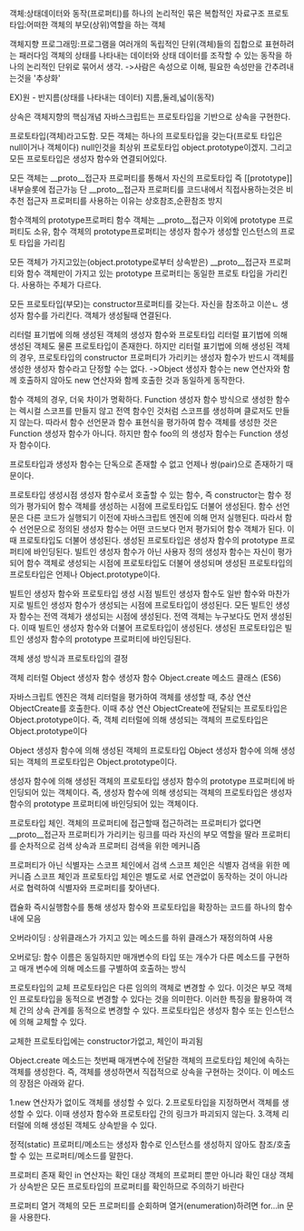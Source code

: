 객체:상태데이터와 동작(프로퍼티)를 하나의 논리적인 묶은 복합적인 자료구조
프로토타입:어떠한 객체의 부모(상위)역할을 하는 객체

객체지향 프로그래밍:프로그램을 여러개의 독립적인 단위(객체)들의 집합으로
표현하려는 패러다임
객체의 상태를 나타내는 데이터와 상태 데이터를 조작할 수 있는 동작을 하나의
논리적인 단위로 묶어서 생각.
->사람은 속성으로 이해, 필요한 속성만을 간추려내는것을 '추상화'

EX)원 - 반지름(상태를 나타내는 데이터) 지름,둘레,넓이(동작)

상속은 객체지향의 핵심개념
자바스크립트는 프로토타입을 기반으로 상속을 구현한다.

프로토타입(객체)라고도함. 
모든 객체는 하나의 프로토타입을 갖는다(프로토 타입은 null이거나 객체이다)
null인것을 최상위 프로토타입 object.prototype이겠지.
그리고 모든 프로토타입은 생성자 함수와 연결되어있다.

모든 객체는 __proto__접근자 프로퍼티를 통해서 자신의 프로토타입 즉 [[prototype]]내부슬롯에 접근가능
단 __proto__접근자 프로퍼티를 코드내에서 직접사용하는것은 비추천
접근자 프로퍼티를 사용하는 이유는 상호참조,순환참조 방지

함수객체의 prototype프로퍼티
함수 객체는 __proto__접근자 이외에 prototype 프로퍼티도 소유, 함수 객체의
prototype프로퍼티는 생성자 함수가 생성할 인스턴스의 프로토 타입을 가리킴

모든 객체가 가지고있는(object.prototype로부터 상속받은) __proto__접근자 프로퍼티와
함수 객체만이 가지고 있는 prototype 프로퍼티는 동일한 프로토 타입을 가리킨다.
사용하는 주체가 다르다.

모든 프로토타입(부모)는 constructor프로퍼티를 갖는다. 자신을 참조하고 이쓴ㄴ
생성자 함수를 가리킨다. 객체가 생성될때 연결된다.

리터럴 표기법에 의해 생성된 객체의 생성자 함수와 프로토타입
리터럴 표기법에 의해 생성된 객체도 물론 프로토타입이 존재한다.
하지만 리터럴 표기법에 의해 생성된 객체의 경우,
프로토타입의 constructor 프로퍼티가 가리키는 생성자 함수가 반드시 객체를 생성한 생성자 함수라고 단정할 수는 없다.
->Object 생성자 함수는 new 연산자와 함께 호출하지 않아도 new 연산자와 함께 호출한 것과 동일하게 동작한다.


함수 객체의 경우, 더욱 차이가 명확하다.
 Function 생성자 함수 방식으로 생성한 함수는 렉시컬 스코프를 만들지 않고 전역 함수인 것처럼 스코프를 생성하며 클로저도 만들지 않는다.
 따라서 함수 선언문과 함수 표현식을 평가하여 함수 객체를 생성한 것은 Function 생성자 함수가 아니다.
 하지만 함수 foo의 의 생성자 함수는 Function 생성자 함수이다.

프로토타입과 생성자 함수는 단독으로 존재할 수 없고 언제나 쌍(pair)으로 존재하기 때문이다.

프로토타입 생성시점
생성자 함수로서 호출할 수 있는 함수, 즉 constructor는 함수 정의가 평가되어 함수 객체를 생성하는 시점에 프로토타입도 더불어 생성된다.
함수 선언문은 다른 코드가 실행되기 이전에 자바스크립트 엔진에 의해 먼저 실행된다.
따라서 함수 선언문으로 정의된 생성자 함수는 어떤 코드보다 먼저 평가되어 함수 객체가 된다.
이때 프로토타입도 더불어 생성된다. 생성된 프로토타입은 생성자 함수의 prototype 프로퍼티에 바인딩된다.
빌트인 생성자 함수가 아닌 사용자 정의 생성자 함수는 자신이 평가되어 함수 객체로 생성되는 시점에 프로토타입도 더불어 생성되며 생성된 프로토타입의 프로토타입은 언제나 Object.prototype이다.


빌트인 생성자 함수와 프로토타입 생성 시점
빌트인 생성자 함수도 일반 함수와 마찬가지로 빌트인 생성자 함수가 생성되는 시점에 프로토타입이 생성된다.
 모든 빌트인 생성자 함수는 전역 객체가 생성되는 시점에 생성된다.
전역 객체는 누구보다도 먼저 생성된다.
 이때 빌트인 생성자 함수와 더불어 프로토타입이 생성된다.
 생성된 프로토타입은 빌트인 생성자 함수의 prototype 프로퍼티에 바인딩된다.


객체 생성 방식과 프로토타입의 결정

객체 리터럴
Object 생성자 함수
생성자 함수
Object.create 메소드
클래스 (ES6)

자바스크립트 엔진은 객체 리터럴을 평가하여 객체를 생성할 때,
 추상 연산 ObjectCreate를 호출한다.
이때 추상 연산 ObjectCreate에 전달되는 프로토타입은 Object.prototype이다.
 즉, 객체 리터럴에 의해 생성되는 객체의 프로토타입은 Object.prototype이다


Object 생성자 함수에 의해 생성된 객체의 프로토타입
Object 생성자 함수에 의해 생성되는 객체의 프로토타입은 Object.prototype이다.

생성자 함수에 의해 생성된 객체의 프로토타입
생성자 함수의 prototype 프로퍼티에 바인딩되어 있는 객체이다.
즉, 생성자 함수에 의해 생성되는 객체의 프로토타입은 생성자 함수의 prototype 프로퍼티에 바인딩되어 있는 객체이다.


프로토타입 체인.
객체의 프로퍼티에 접근할때 접근하려는 프로퍼티가 없다면 __proto__접근자 프로퍼티가
가리키는 링크를 따라 자신의 부모 역할을 딸라 프로퍼티를 순차적으로 검색
상속과 프로퍼티 검색을 위한 메커니즘

프로퍼티가 아닌 식별자는 스코프 체인에서 검색
스코프 체인은 식별자 검색을 위한 메커니즘
스코프 체인과 프로토타입 체인은 별도로 서로 연관없이 동작하는 것이 아니라 서로 협력하여 식별자와 프로퍼티를 찾아낸다.

캡슐화 즉시실행함수를 통해 생성자 함수와 프로토타입을 확장하는 코드를 하나의 함수내에 모음

오버라이딩 : 상위클래스가 가지고 있는 메소드를 하위 클래스가 재정의하여 사용

오버로딩: 함수 이름은 동일하지만 매개변수의 타입 또는 개수가 다른 메소드를 구현하고
매개 변수에 의해 메소드를 구별하여 호출하는 방식

프로토타입의 교체
프로토타입은 다른 임의의 객체로 변경할 수 있다.
이것은 부모 객체인 프로토타입을 동적으로 변경할 수 있다는 것을 의미한다.
이러한 특징을 활용하여 객체 간의 상속 관계를 동적으로 변경할 수 있다.
프로토타입은 생성자 함수 또는 인스턴스에 의해 교체할 수 있다.

교체한 프로토타입에는 constructor가없고, 체인이 파괴됨

Object.create 메소드는 첫번째 매개변수에 전달한 객체의 프로토타입 체인에 속하는 객체를 생성한다.
즉, 객체를 생성하면서 직접적으로 상속을 구현하는 것이다.
이 메소드의 장점은 아래와 같다.

1.new 연산자가 없이도 객체를 생성할 수 있다.
2.프로토타입을 지정하면서 객체를 생성할 수 있다.
이때 생성자 함수와 프로토타입 간의 링크가 파괴되지 않는다.
3.객체 리터럴에 의해 생성된 객체도 상속받을 수 있다.

정적(static) 프로퍼티/메소드는 생성자 함수로 인스턴스를 생성하지 않아도 참조/호출할 수 있는 프로퍼티/메소드를 말한다.


프로퍼티 존재 확인
in 연산자는 확인 대상 객체의 프로퍼티 뿐만 아니라 확인 대상 객체가 상속받은 모든 프로토타입의 프로퍼티를 확인하므로 주의하기 바란다

프로퍼티 열거
객체의 모든 프로퍼티를 순회하며 열거(enumeration)하려면 for…in 문을 사용한다.

